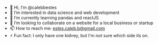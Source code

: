 - 👋 Hi, I’m @calebbestes
- 👀 I’m interested in data science and web development
- 🌱 I’m currently learning pandas and reactJS
- 💞️ I’m looking to collaborate on a website for a local business or startup
- 📫 How to reach me: estes.caleb.b@gmail.com
- ⚡ Fun fact: I only have one kidney, but I'm not sure which side its on.

<!---
calebbestes/calebbestes is a ✨ special ✨ repository because its `README.md` (this file) appears on your GitHub profile.
You can click the Preview link to take a look at your changes.
--->
